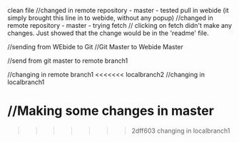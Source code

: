 clean file
//changed in remote repository - master - tested pull in webide (it simply brought this line in to webide, without any popup)
//changed in remote repository - master - trying fetch // clicking on fetch didn't make any changes. Just showed that the change would be in the 'readme' file.



//sending from WEbide to Git
//Git Master to Webide Master

//send from git master to remote branch1

//changing in remote branch1
<<<<<<< localbranch2
//changing in localbranch1

//Making some changes in master
=======
>>>>>>> 2dff603 changing in localbranch1
